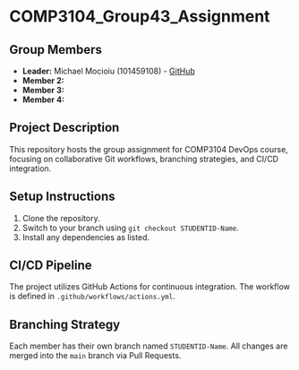 # COMP3104_Group43_Assignment

## Group Members
- **Leader:** Michael Mocioiu (101459108) - [GitHub](https://github.com/michaelmocioiu)
- **Member 2:** 
- **Member 3:**
- **Member 4:**
## Project Description
This repository hosts the group assignment for COMP3104 DevOps course, focusing on collaborative Git workflows, branching strategies, and CI/CD integration.
## Setup Instructions
1. Clone the repository.
2. Switch to your branch using `git checkout STUDENTID-Name`.
3. Install any dependencies as listed.
## CI/CD Pipeline
The project utilizes GitHub Actions for continuous integration. The workflow is defined in `.github/workflows/actions.yml`.
## Branching Strategy
Each member has their own branch named `STUDENTID-Name`. All changes are merged into the `main` branch via Pull Requests.